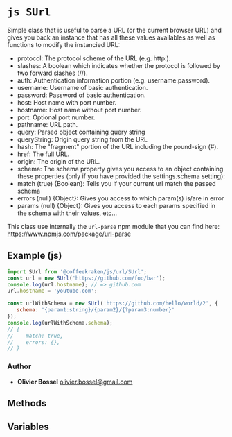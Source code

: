 


<!-- @namespace    sugar.js.url -->
<!-- @name    SUrl -->

# ```js SUrl ```


Simple class that is useful to parse a URL (or the current browser URL) and gives you back
an instance that has all these values availables as well as functions to modify the instancied URL:
- protocol: The protocol scheme of the URL (e.g. http:).
- slashes: A boolean which indicates whether the protocol is followed by two forward slashes (//).
- auth: Authentication information portion (e.g. username:password).
- username: Username of basic authentication.
- password: Password of basic authentication.
- host: Host name with port number.
- hostname: Host name without port number.
- port: Optional port number.
- pathname: URL path.
- query: Parsed object containing query string
- queryString: Origin query string from the URL
- hash: The "fragment" portion of the URL including the pound-sign (#).
- href: The full URL.
- origin: The origin of the URL.
- schema: The schema property gives you access to an object containing these properties (only if you have provided the settings.schema setting):
- match (true) {Boolean}: Tells you if your current url match the passed schema
- errors (null) {Object}: Gives you access to which param(s) is/are in error
- params (null) {Object}: Gives you access to each params specified in the schema with their values, etc...

This class use internally the `url-parse` npm module that you can find here: https://www.npmjs.com/package/url-parse



## Example (js)

```js
import SUrl from '@coffeekraken/js/url/SUrl';
const url = new SUrl('https://github.com/foo/bar');
console.log(url.hostname); // => github.com
url.hostname = 'youtube.com';

const urlWithSchema = new SUrl('https://github.com/hello/world/2', {
   schema: '{param1:string}/{param2}/{?param3:number}'
});
console.log(urlWithSchema.schema);
// {
//    match: true,
//    errors: {},
// }
```


### Author
- **Olivier Bossel** <a href="mailto:olivier.bossel@gmail.com">olivier.bossel@gmail.com</a> 


## Methods



## Variables


